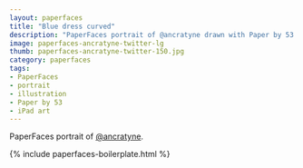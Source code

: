 ```yaml
---
layout: paperfaces
title: "Blue dress curved"
description: "PaperFaces portrait of @ancratyne drawn with Paper by 53 on an iPad."
image: paperfaces-ancratyne-twitter-lg
thumb: paperfaces-ancratyne-twitter-150.jpg
category: paperfaces
tags: 
- PaperFaces
- portrait
- illustration
- Paper by 53
- iPad art
---
```


PaperFaces portrait of [@ancratyne](http://twitter.com/ancratyne).

{% include paperfaces-boilerplate.html %}